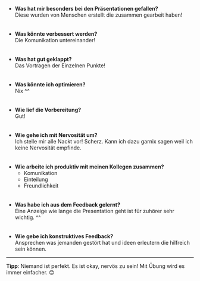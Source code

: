 - **Was hat mir besonders bei den Präsentationen gefallen?**
  <br>
  Diese wurden von Menschen erstellt die zusammen gearbeit haben!
<br><br><br> 
- **Was könnte verbessert werden?**
  <br>
  Die Komunikation untereinander!
<br><br><br>
- **Was hat gut geklappt?**
  <br>
  Das Vortragen der Einzelnen Punkte!
<br><br><br>
- **Was könnte ich optimieren?**
  <br>
  Nix ^^
<br><br><br>
- **Wie lief die Vorbereitung?**
  <br>
  Gut!
<br><br><br>
- **Wie gehe ich mit Nervosität um?**
  <br>
  Ich stelle mir alle Nackt vor! Scherz. Kann ich dazu garnix sagen weil ich keine Nervosität empfinde.
<br><br><br>
- **Wie arbeite ich produktiv mit meinen Kollegen zusammen?**
  - Komunikation
  - Einteilung
  - Freundlichkeit
<br><br><br>
- **Was habe ich aus dem Feedback gelernt?**
  <br>
  Eine Anzeige wie lange die Presentation geht ist für zuhörer sehr wichtig. ^^
<br><br><br>
- **Wie gebe ich konstruktives Feedback?**
  <br>
  Ansprechen was jemanden gestört hat und ideen erleutern die hilfreich sein können.
---

**Tipp**: Niemand ist perfekt. Es ist okay, nervös zu sein! Mit Übung wird es immer einfacher. 😊
